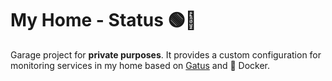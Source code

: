 # My Home - Status 🟢🔴

Garage project for **private purposes**.
It provides a custom configuration for monitoring services in my home based on [Gatus](https://github.com/TwiN/gatus) and 🐳 Docker.
